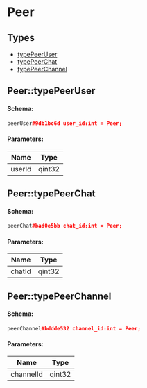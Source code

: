 # Peer

## Types

* [typePeerUser](#peertypepeeruser)
* [typePeerChat](#peertypepeerchat)
* [typePeerChannel](#peertypepeerchannel)

## Peer::typePeerUser

#### Schema:

```c++
peerUser#9db1bc6d user_id:int = Peer;
```

#### Parameters:

|Name|Type|
|----|----|
|userId|qint32|

## Peer::typePeerChat

#### Schema:

```c++
peerChat#bad0e5bb chat_id:int = Peer;
```

#### Parameters:

|Name|Type|
|----|----|
|chatId|qint32|

## Peer::typePeerChannel

#### Schema:

```c++
peerChannel#bddde532 channel_id:int = Peer;
```

#### Parameters:

|Name|Type|
|----|----|
|channelId|qint32|

